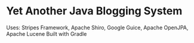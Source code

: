 Yet Another Java Blogging System
=====
Uses: Stripes Framework, Apache Shiro, Google Guice, Apache OpenJPA, Apache Lucene
Built with Gradle
